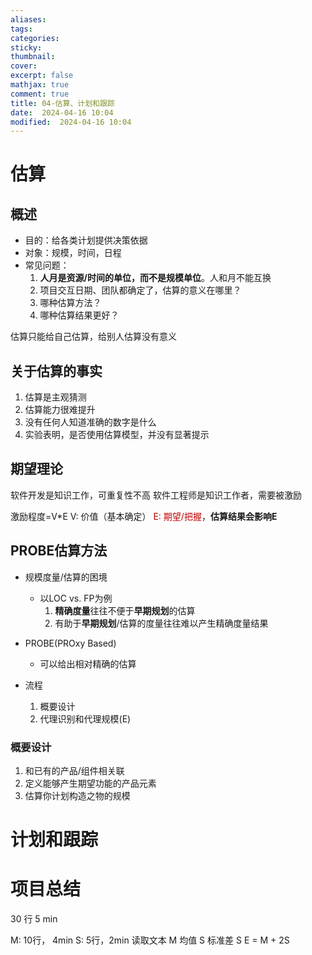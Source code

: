 ```yaml
---
aliases: 
tags: 
categories:
sticky:
thumbnail:
cover: 
excerpt: false
mathjax: true
comment: true
title: 04-估算、计划和跟踪
date:  2024-04-16 10:04
modified:  2024-04-16 10:04
---
```

# 估算

## 概述

- 目的：给各类计划提供决策依据
- 对象：规模，时间，日程
- 常见问题：
	1. **人月是资源/时间的单位，而不是规模单位**。人和月不能互换
	2. 项目交互日期、团队都确定了，估算的意义在哪里？
	3. 哪种估算方法？
	4. 哪种估算结果更好？


估算只能给自己估算，给别人估算没有意义
## 关于估算的事实

1. 估算是主观猜测
2. 估算能力很难提升
3. 没有任何人知道准确的数字是什么
4. 实验表明，是否使用估算模型，并没有显著提示

## 期望理论

软件开发是知识工作，可重复性不高
软件工程师是知识工作者，需要被激励

激励程度=V\*E
V: 价值（基本确定）
<font color="#c00000">E: 期望/把握</font>，**估算结果会影响E**



## PROBE估算方法

- 规模度量/估算的困境
	- 以LOC vs. FP为例
		1. **精确度量**往往不便于**早期规划**的估算
		2. 有助于**早期规划**/估算的度量往往难以产生精确度量结果
- PROBE(PROxy Based)
	- 可以给出相对精确的估算

- 流程
	1. 概要设计
	2. 代理识别和代理规模(E)

### 概要设计

1. 和已有的产品/组件相关联
2. 定义能够产生期望功能的产品元素
3. 估算你计划构造之物的规模

# 计划和跟踪

# 项目总结


30 行
5 min

M: 10行， 4min
S: 5行，2min
读取文本 M
均值 S
标准差 S
E = M + 2S 

